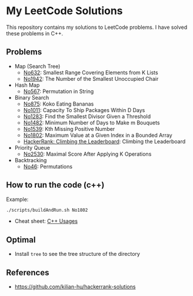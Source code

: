 # My LeetCode Solutions

This repository contains my solutions to LeetCode problems. I have solved these problems in C++.

## Problems

- Map (Search Tree)
    - [No632](./No632): Smallest Range Covering Elements from K Lists
    - [No1942](./No1942): The Number of the Smallest Unoccupied Chair
- Hash Map
    - [No567](./No567): Permutation in String
- Binary Search
    - [No875](./No875): Koko Eating Bananas
    - [No1011](./No1011): Capacity To Ship Packages Within D Days
    - [No1283](./No1283): Find the Smallest Divisor Given a Threshold
    - [No1482](./No1482): Minimum Number of Days to Make m Bouquets
    - [No1539](./No1539): Kth Missing Positive Number
    - [No1802](./No1802): Maximum Value at a Given Index in a Bounded Array
    - [HackerRank: Climbing the Leaderboard](./HackerClimbingTheLeaderboard): Climbing the Leaderboard
- Priority Queue
    - [No2530](./No2530): Maximal Score After Applying K Operations
- Backtracking
    - [No46](./No46): Permutations

## How to run the code (c++)

Example:

```bash
./scripts/buildAndRun.sh No1802
```

- Cheat sheet: [C++ Usages](./cheatsheet/cppUsages.md)

## Optimal

- Install `tree` to see the tree structure of the directory

## References

- https://github.com/kilian-hu/hackerrank-solutions
